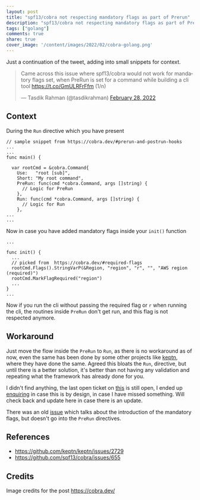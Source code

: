 ```yaml
---
layout: post
title: "spf13/cobra not respecting mandatory flags as part of Prerun"
description: "spf13/cobra not respecting mandatory flags as part of Prerun"
tags: ["golang"]
comments: true
share: true
cover_image: '/content/images/2022/02/cobra-golang.png'
---
```



Just a continuation of the tweet, adding into small snippets for context.

<blockquote class="twitter-tweet"><p lang="en" dir="ltr">Came across this issue where spf13/cobra would not work for mandatory flags set, when PreRun is set for a command while building a cli tool <a href="https://t.co/GmULRFrFfm">https://t.co/GmULRFrFfm</a> (1/n)</p>&mdash; Tasdik Rahman (@tasdikrahman) <a href="https://twitter.com/tasdikrahman/status/1498355645392818178?ref_src=twsrc%5Etfw">February 28, 2022</a></blockquote> <script async src="https://platform.twitter.com/widgets.js" charset="utf-8"></script>

## Context

During the `Run` directive which you have present

```golang
// sample snippet from https://cobra.dev/#prerun-and-postrun-hooks
...
...
func main() {

  var rootCmd = &cobra.Command{
    Use:   "root [sub]",
    Short: "My root command",
    PreRun: func(cmd *cobra.Command, args []string) {
      // Logic for PreRun
    },
    Run: func(cmd *cobra.Command, args []string) {
      // Logic for Run
    },
...
...
```

Now in case you have added mandatory flags inside your `init()` function

```golang
...

func init() {
  ...
  // picked from  https://cobra.dev/#required-flags
  rootCmd.Flags().StringVarP(&Region, "region", "r", "", "AWS region (required)")
  rootCmd.MarkFlagRequired("region")
  ...
}
...
```

Now if you run the cli without passing the required flag or `r` when running the cli, the routines inside `PreRun` don't get run, and this flag is not respected anymore.

## Workaround

Just move the flow inside the `PreRun` to `Run`, as there is no workaround as of now, even the same has been done by some other projects like [keptn](https://github.com/keptn/keptn/issues/2729), where they have done the same. Agreed this bloats the `Run`, directive, but until there is a better solution, it's better than not having any validation and repeating what the framework has already done for you.

I didn't find anything, the last open ticket on [this](https://github.com/spf13/cobra/issues/655) is still open, I ended up [enquiring](https://github.com/spf13/cobra/issues/655#issuecomment-1054509187) in case this is by design, in case I have missed something. Will check back and update here in case there is an update.

There was an old [issue](https://github.com/spf13/cobra/issues/206) which talks about the introduction of the mandatory flags, but doesn't go into the `PreRun` directives.

## References

- https://github.com/keptn/keptn/issues/2729
- https://github.com/spf13/cobra/issues/655

## Credits

Image credits for the post https://cobra.dev/
